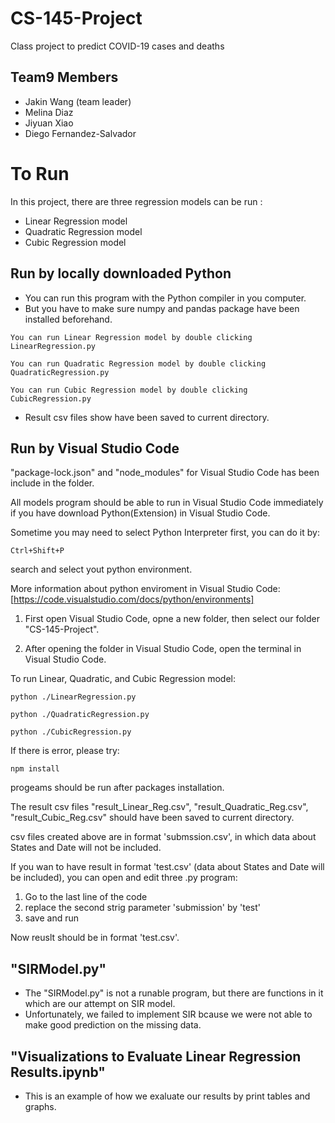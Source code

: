 # CS-145-Project
Class project to predict COVID-19 cases and deaths

## Team9 Members
- Jakin Wang (team leader)
- Melina Diaz
- Jiyuan Xiao
- Diego Fernandez-Salvador

# To Run
In this project, there are three regression models can be run :
- Linear Regression model
- Quadratic Regression model
- Cubic Regression model

## Run by locally downloaded Python
- You can run this program with the Python compiler in you computer.
- But you have to make sure numpy and pandas package have been installed beforehand.
```
You can run Linear Regression model by double clicking LinearRegression.py

You can run Quadratic Regression model by double clicking QuadraticRegression.py

You can run Cubic Regression model by double clicking CubicRegression.py
```
- Result csv files show have been saved to current directory.

## Run by Visual Studio Code
"package-lock.json" and "node_modules" for Visual Studio Code has been include in the folder.

All models program should be able to run in Visual Studio Code immediately if you have download Python(Extension) in Visual Studio Code.

Sometime you may need to select Python Interpreter first, you can do it by:
```
Ctrl+Shift+P
```
search and select yout python environment. 

More information about python enviroment in Visual Studio Code: [https://code.visualstudio.com/docs/python/environments]

1. First open Visual Studio Code, opne a new folder, then select our folder "CS-145-Project".

2. After opening the folder in Visual Studio Code, open the terminal in Visual Studio Code.

To run Linear, Quadratic, and Cubic Regression model:
```
python ./LinearRegression.py

python ./QuadraticRegression.py

python ./CubicRegression.py
```
If there is error, please try:
```
npm install
```
progeams should be run after packages installation.

The result csv files "result_Linear_Reg.csv", "result_Quadratic_Reg.csv", "result_Cubic_Reg.csv" should have been saved to current directory.

csv files created above are in format 'submssion.csv', in which data about States and Date will not be included.

If you wan to have result in format 'test.csv' (data about States and Date will be included), you can open and edit three .py program:
1. Go to the last line of the code
2. replace the second strig parameter 'submission' by 'test'
3. save and run 

Now reuslt should be in format 'test.csv'.

## "SIRModel.py"
- The "SIRModel.py" is not a runable program, but there are functions in it which are our attempt on SIR model.
- Unfortunately, we failed to implement SIR bcause we were not able to make good prediction on the missing data.

## "Visualizations to Evaluate Linear Regression Results.ipynb"
- This is an example of how we exaluate our results by print tables and graphs.